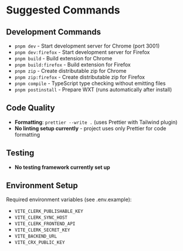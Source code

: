 # Suggested Commands

## Development Commands
- `pnpm dev` - Start development server for Chrome (port 3001)
- `pnpm dev:firefox` - Start development server for Firefox
- `pnpm build` - Build extension for Chrome
- `pnpm build:firefox` - Build extension for Firefox
- `pnpm zip` - Create distributable zip for Chrome
- `pnpm zip:firefox` - Create distributable zip for Firefox
- `pnpm compile` - TypeScript type checking without emitting files
- `pnpm postinstall` - Prepare WXT (runs automatically after install)

## Code Quality
- **Formatting**: `prettier --write .` (uses Prettier with Tailwind plugin)
- **No linting setup currently** - project uses only Prettier for code formatting

## Testing
- **No testing framework currently set up**

## Environment Setup
Required environment variables (see .env.example):
- `VITE_CLERK_PUBLISHABLE_KEY`
- `VITE_CLERK_SYNC_HOST`
- `VITE_CLERK_FRONTEND_API`
- `VITE_CLERK_SECRET_KEY`
- `VITE_BACKEND_URL`
- `VITE_CRX_PUBLIC_KEY`